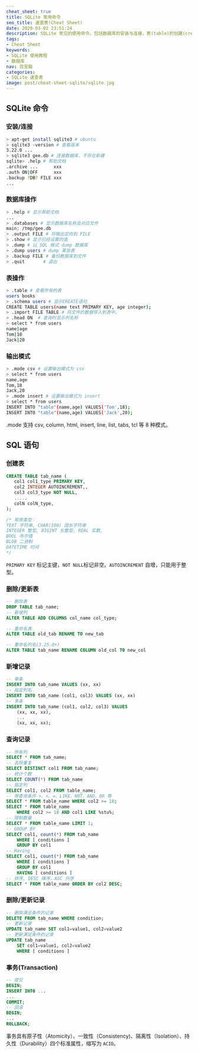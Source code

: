 ```yaml
---
cheat_sheet: true
title: SQLite 常用命令
seo_title: 速查表(Cheat Sheet)
date: 2020-03-02 23:51:24
description: SQLite 常见的使用命令。包括数据库的安装与连接，表(table)的创建(create)与删除(delete)，记录的插入(insert)删除(delete)查询(select)改(update)，以及事务(transaction)等操作。
tags:
- Cheat Sheet
keywords:
- SQLite 使用教程
- 数据库
nav: 百宝箱
categories:
- SQLite 速查表
image: post/cheat-sheet-sqlite/sqlite.jpg
---
```


## SQLite 命令

<section class="col-sm-6">

### 安装/连接

```bash
> apt-get install sqlite3 # ubuntu
> sqlite3 -version # 查看版本
3.22.0 ...
> sqlite3 gee.db # 连接数据库，不存在新建
sqlite> .help # 帮助文档
.archive ...      xxx
.auth ON|OFF      xxx
.backup ?DB? FILE xxx
...
```
</section>

<section class="col-sm-6">

### 数据库操作

```bash
> .help # 显示帮助文档
...
> .databases # 显示数据库名称及对应文件
main: /tmp/gee.db
> .output FILE # 将输出定向到 FILE
> .show # 显示已经设置的值
> .dump # 以 SQL 格式 dump 数据库
> .dump users # dump 某张表
> .backup FILE # 备份数据库到文件
> .quit       # 退出
```

</section>

<section class="col-sm-6">

### 表操作

```bash
> .table # 查看所有的表
users books
> .schema users # 显示CREATE语句
CREATE TABLE users(name text PRIMARY KEY, age integer);
> .import FILE TABLE # 将文件的数据导入到表中。
> .head ON  # 查询时显示列名称
> select * from users
name|age
Tom|18
Jack|20
```
</section>

<section class="col-sm-6">

### 输出模式

```bash
> .mode csv # 设置输出模式为 csv
> select * from users
name,age
Tom,18
Jack,20
> .mode insert # 设置输出模式为 insert
> select * from users
INSERT INTO "table"(name,age) VALUES('Tom',18);
INSERT INTO "table"(name,age) VALUES('Jack',20);
```

.mode 支持 csv, column, html, insert, line, list, tabs, tcl 等 8 种模式。

</section>




## SQL 语句

<section class="col-sm-6">

### 创建表

```sql
CREATE TABLE tab_name (
   col1 col1_type PRIMARY KEY,
   col2 INTEGER AUTOINCREMENT,,
   col3 col3_type NOT NULL,
   .....
   colN colN_type,
);

/* 常用类型：
TEXT 字符串, CHAR(100) 固长字符串
INTEGER 整型, BIGINT 长整型, REAL 实数, 
BOOL 布尔值
BLOB 二进制
DATETIME 时间 
*/
```

`PRIMARY KEY` 标记主键，`NOT NULL`标记非空。`AUTOINCREMENT` 自增，只能用于整型。
</section>

<section class="col-sm-6">

### 删除/更新表

```sql
-- 删除表
DROP TABLE tab_name;
-- 新增列
ALTER TABLE ADD COLUMNS col_name col_type;

-- 重命名表
ALTER TABLE old_tab RENAME TO new_tab

-- 重命名列名(3.25.0+)
ALTER TABLE tab_name RENAME COLUMN old_col TO new_col
```
</section>

<section class="col-sm-6">

### 新增记录

```sql
-- 单条
INSERT INTO tab_name VALUES (xx, xx)
-- 指定列名
INSERT INTO tab_name (col1, col3) VALUES (xx, xx)
-- 多条
INSERT INTO tab_name (col1, col2, col3) VALUES
    (xx, xx, xx),
    ...
    (xx, xx, xx);
```
</section>

<section class="col-sm-6">

### 查询记录

```sql
-- 所有列
SELECT * FROM tab_name;
-- 去除重复
SELECT DISTINCT col1 FROM tab_name;
-- 统计个数
SELECT COUNT(*) FROM tab_name
-- 指定列
SELECT col1, col2 FROM table_name;
-- 带查询条件 >、<、=、LIKE、NOT、AND、OR 等
SELECT * FROM table_name WHERE col2 >= 18;
SELECT * FROM table_name
    WHERE col2 >= 18 AND col1 LIKE %stu%;
-- 限制数量
SELECT * FROM table_name LIMIT 1;
-- GROUP BY
SELECT col1, count(*) FROM tab_name
    WHERE [ conditions ]
    GROUP BY col1
-- Having
SELECT col1, count(*) FROM tab_name
    WHERE [ conditions ]
    GROUP BY col1
    HAVING [ conditions ]
-- 排序, DESC 降序，ASC 升序
SELECT * FROM table_name ORDER BY col2 DESC;
```
</section>

<section class="col-sm-6">

### 删除/更新记录

```sql
-- 删除满足条件的记录
DELETE FROM tab_name WHERE condition;
-- 更新记录
UPDATE tab_name SET col1=value1, col2=value2
-- 更新满足条件的记录
UPDATE tab_name
    SET col1=value1, col2=value2
    WHERE [ conditions ]
```
</section>

<section class="col-sm-6">

### 事务(Transaction)

```sql
-- 提交
BEGIN;
INSERT INTO ...
...
COMMIT; 
-- 回滚
BEGIN;
...
ROLLBACK;
```

事务具有原子性（Atomicity）、一致性（Consistency)、隔离性（Isolation）、持久性（Durability）四个标准属性，缩写为 `ACID`。

</section>
